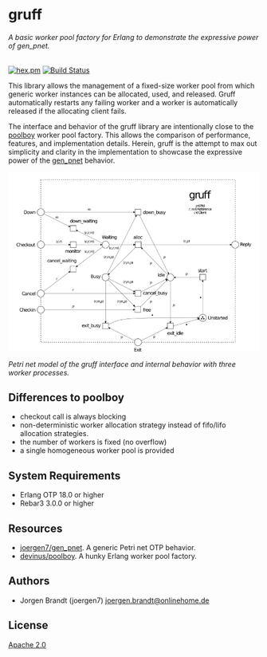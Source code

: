 # gruff
###### A basic worker pool factory for Erlang to demonstrate the expressive power of gen_pnet.

[![hex.pm](https://img.shields.io/hexpm/v/gruff.svg?style=flat-square)](https://hex.pm/packages/gruff) [![Build Status](https://travis-ci.org/joergen7/gruff.svg?branch=master)](https://travis-ci.org/joergen7/gruff)

This library allows the management of a fixed-size worker pool from which generic worker instances can be allocated, used, and released. Gruff automatically restarts any failing worker and a worker is automatically released if the allocating client fails.

The interface and behavior of the gruff library are intentionally close to the [poolboy](https://github.com/devinus/poolboy) worker pool factory. This allows the comparison of performance, features, and implementation details. Herein, gruff is the attempt to max out simplicity and clarity in the implementation to showcase the expressive power of the [gen_pnet](https://github.com/joergen7/gen_pnet) behavior.

![gruff Petri net model](priv/gruff_pnet.png)

*Petri net model of the gruff interface and internal behavior with three worker processes.*

## Differences to poolboy

- checkout call is always blocking
- non-deterministic worker allocation strategy instead of fifo/lifo allocation strategies.
- the number of workers is fixed (no overflow)
- a single homogeneous worker pool is provided

## System Requirements

- Erlang OTP 18.0 or higher
- Rebar3 3.0.0 or higher

## Resources

- [joergen7/gen_pnet](https://github.com/joergen7/gen_pnet). A generic Petri net OTP behavior.
- [devinus/poolboy](https://github.com/devinus/poolboy). A hunky Erlang worker pool factory.

## Authors

- Jorgen Brandt (joergen7) [joergen.brandt@onlinehome.de](mailto:joergen.brandt@onlinehome.de)

## License

[Apache 2.0](https://www.apache.org/licenses/LICENSE-2.0.html)